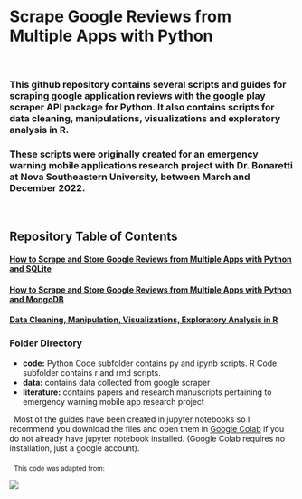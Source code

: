 # Scrape Google Reviews from Multiple Apps with Python
&nbsp;
&nbsp;
&nbsp;
&nbsp;

### This github repository contains several scripts and guides for scraping google application reviews with the google play scraper API package for Python. It also contains scripts for data cleaning, manipulations, visualizations and exploratory analysis in R. 
### These scripts were originally created for an emergency warning mobile applications research project with Dr. Bonaretti at Nova Southeastern University, between March and December 2022.     
&nbsp; 


## Repository Table of Contents 
#### [How to Scrape and Store Google Reviews from Multiple Apps with Python and SQLite](https://github.com/tkelly1107/Emergency-Warning-App/blob/main/code/Python%20Code/google_scraper_sqlite.ipynb/)
#### [How to Scrape and Store Google Reviews from Multiple Apps with Python and MongoDB](https://github.com/tkelly1107/Emergency-Warning-App/blob/main/code/Python%20Code/google_scraper_mongodb.ipynb/)
#### [Data Cleaning, Manipulation, Visualizations, Exploratory Analysis in R](https://github.com/tkelly1107/Emergency-Warning-App/tree/main/code/R%20Code/)

### Folder Directory
- **code:** Python Code subfolder contains py and ipynb scripts. R Code subfolder contains r and rmd scripts.
- **data:** contains data collected from google scraper
- **literature:** contains papers and research manuscripts pertaining to emergency warning mobile app research project

&nbsp;
Most of the guides have been created in jupyter notebooks so I recommend you download the files and open them in [Google Colab](https://colab.research.google.com/) if you do not already have jupyter notebook installed. (Google Colab requires no installation, just a google account).




&nbsp;
<sub>This code was adapted from:</sub> 
&nbsp;
&nbsp;


[![](https://miro.medium.com/max/333/1*mjn1NKEwG5Xw1wTbwMXHrQ@2x.png)](https://python.plainenglish.io/scraping-storing-google-play-app-reviews-with-python-5640c933c476)


